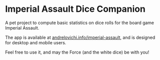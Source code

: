 # Imperial Assault Dice Companion

A pet project to compute basic statistics on dice rolls for the board game Imperial Assault.

The app is available at [andrelovichi.info/imperial-assault](https://andrelovichi.info/imperial-assault/), and is designed for desktop and mobile users.

Feel free to use it, and may the Force (and the white dice) be with you!